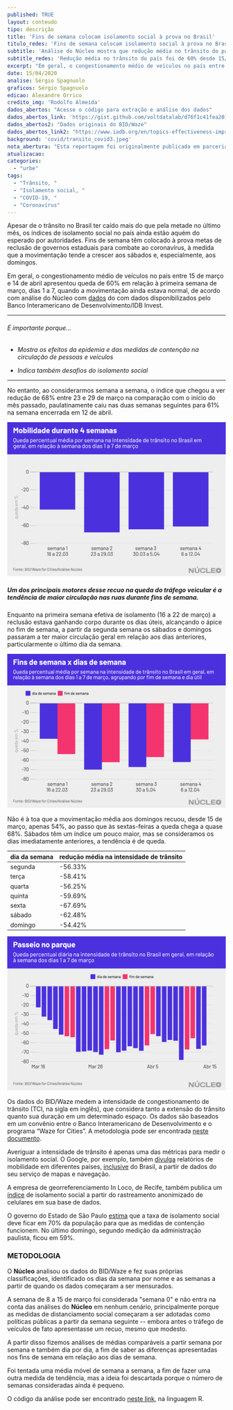 ```yaml
---
published: TRUE
layout: conteudo
tipo: descrição
title: 'Fins de semana colocam isolamento social à prova no Brasil'
titulo_redes: 'Fins de semana colocam isolamento social à prova no Brasil'
subtitle: 'Análise do Núcleo mostra que redução média no trânsito do país foi de 60% desde 15 de março, dado que vem piorando nas últimas duas semanas'
subtitle_redes: 'Redução média no trânsito do país foi de 60% desde 15/3, mas vem piorando nas últimas semanas'
excerpt: "Em geral, o congestionamento médio de veículos no país entre 15 de março e 14 de abril apresentou queda de 60% em relação à primeira semana de março"
date: 15/04/2020
analise: Sérgio Spagnuolo
graficos: Sérgio Spagnuolo
edicao: Alexandre Orrico
credito_img: 'Rodolfo Almeida'
dados_abertos: "Acesse o código para extração e análise dos dados"
dados_abertos_link: 'https://gist.github.com/voltdatalab/d76f1c41fea201c926bf141afc140dc4'
dados_abertos2: "Dados originais do BID/Waze"
dados_abertos_link2: "https://www.iadb.org/en/topics-effectiveness-improving-lives/coronavirus-impact-dashboard"
background: 'covid/transito_covid3.jpeg'
nota_abertura: "Esta reportagem foi originalmente publicada em parceria com o <a href='https://br.noticias.yahoo.com/coronavirus-fins-de-semana-colocam-isolamento-social-a-prova-no-brasil-202636598.html' target='_blank'>Yahoo Brasil</a>"
atualizacao:
categories:
  - "urbe"
tags:
  - "Trânsito, "
  - "Isolamento social, "
  - "COVID-19, "
  - "Coronavírus"
---
```


Apesar de o trânsito no Brasil ter caído mais do que pela metade no último mês, os índices de isolamento social no país ainda estão aquém do esperado por autoridades. Fins de semana têm colocado à prova metas de reclusão de governos estaduais para combate ao coronavírus, à medida que a movimentação tende a crescer aos sábados e, especialmente, aos domingos.

Em geral, o congestionamento médio de veículos no país entre 15 de março e 14 de abril apresentou queda de 60% em relação à primeira semana de março, dias 1 a 7, quando a movimentação ainda estava normal, de acordo com análise do Núcleo com [dados](https://www.iadb.org/en/topics-effectiveness-improving-lives/coronavirus-impact-dashboard) do com dados disponibilizados pelo Banco Interamericano de Desenvolvimento/IDB Invest.

---

###### É importante porque...


- *Mostra os efeitos da epidemia e das medidas de contenção na circulação de pessoas e veículos*

- *Indica também desafios do isolamento social*


---

No entanto, ao considerarmos semana a semana, o índice que chegou a ver redução de 68% entre 23 e 29 de março na comparação com o início do mês passado, paulatinamente caiu nas duas semanas seguintes para 61% na semana encerrada em 12 de abril.

![gráfico geral de barras, quedas semanais](../img/covid/transito_fds1.png)

##### Um dos principais motores desse recuo na queda do tráfego veicular é a tendência de maior circulação nas ruas durante fins de semana.

Enquanto na primeira semana efetiva de isolamento (16 a 22 de março) a reclusão estava ganhando corpo durante os dias úteis, alcançando o ápice no fim de semana, a partir da segunda semana os sábados e domingos passaram a ter maior circulação geral em relação aos dias anteriores, particularmente o último dia da semana.

![gráfico geral de barras, quedas semanais agrupados por tipo de dia, fim de semana ou dia útil](../img/covid/transito_fds3.png)

Não é à toa que a movimentação média aos domingos recuou, desde 15 de março, apenas 54%, ao passo que às sextas-feiras a queda chega a quase 68%. Sábados têm um índice um pouco maior, mas se consideramos os dias imediatamente anteriores, a tendência é de queda.

| dia da semana | redução média na intensidade de trânsito |
|---------------|------------------------------------------|
| segunda       | -56.33%                                  |
| terça         | -58.41%                                  |
| quarta        | -56.25%                                  |
| quinta        | -59.69%                                  |
| sexta         | -67.69%                                  |
| sábado        | -62.48%                                  |
| domingo       | -54.42%                                  |

![gráfico geral de barras, quedas diárias](../img/covid/transito_fds2.png)

Os dados do BID/Waze medem a intensidade de congestionamento de trânsito (TCI, na sigla em inglês), que considera tanto a extensão do trânsito quanto sua duração em um determinado espaço. Os dados são baseados em um convênio entre o Banco Interamericano de Desenvolvimento e o programa “Waze for Cities”. A metodologia pode ser encontrada [neste documento](http://idbdocs.iadb.org/wsdocs/getdocument.aspx?docnum=EZSHARE-1350314980-529).

Averiguar a intensidade de trânsito é apenas uma das métricas para medir o isolamento social. O Google, por exemplo, também [divulga](https://www.google.com/covid19/mobility/) relatórios de mobilidade em diferentes países, [inclusive](https://www.gstatic.com/covid19/mobility/2020-04-05_BR_Mobility_Report_en.pdf) do Brasil, a partir de dados do seu serviço de mapas e navegação.

A empresa de georreferenciamento In Loco, de Recife, também publica um [índice](https://mapabrasileirodacovid.inloco.com.br/pt/) de isolamento social a partir do rastreamento anonimizado de celulares em sua base de dados.

O governo do Estado de São Paulo [estima](https://www.saopaulo.sp.gov.br/noticias-coronavirus/isolamento-social-em-sao-paulo-e-de-55-aponta-sistema-de-monitoramento-inteligente/) que a taxa de isolamento social deve ficar em 70% da população para que as medidas de contenção funcionem. No último domingo, segundo medição da administração paulista, ficou em 59%.


### METODOLOGIA

O **Núcleo** analisou os dados do BID/Waze e fez suas próprias classificações, identificado os dias da semana por nome e as semanas a partir de quando os dados começaram a ser mensurados.

A semana de 8 a 15 de março foi considerada "semana 0" e não entra na conta das análises do **Núcleo** em nenhum cenário, principalmente porque as medidas de distanciamento social começaram a ser adotadas como políticas públicas a partir da semana seguinte -- embora antes o tráfego de veículos de fato apresentasse um recuo, mesmo que modesto.

A partir disso fizemos análises de médias comparáveis a partir semana por semana e também dia por dia, a fim de saber as diferenças apresentadas nos fins de semana em relação aos dias de semana.

Foi tentada uma média móvel de semana a semana, a fim de fazer uma outra medida de tendência, mas a ideia foi descartada porque o número de semanas consideradas ainda é pequeno.

O código da análise pode ser encontrado [neste link](https://gist.github.com/voltdatalab/d76f1c41fea201c926bf141afc140dc4), na linguagem R.

